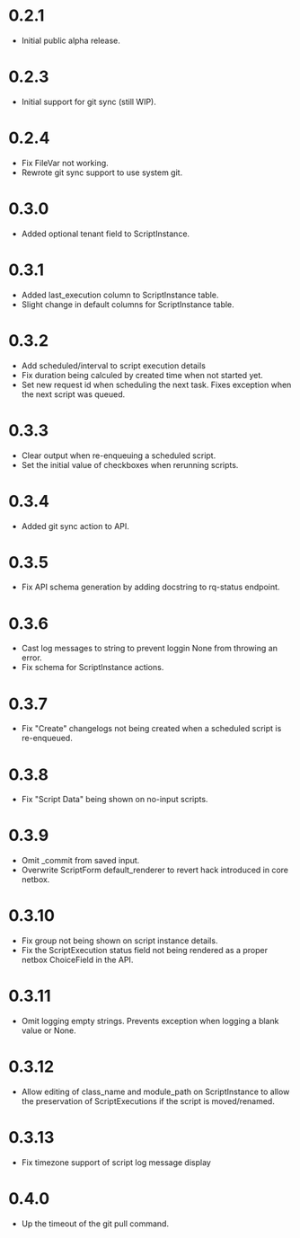# 0.2.1

* Initial public alpha release.

# 0.2.3

* Initial support for git sync (still WIP).

# 0.2.4

* Fix FileVar not working.
* Rewrote git sync support to use system git.

# 0.3.0

* Added optional tenant field to ScriptInstance.

# 0.3.1

* Added last_execution column to ScriptInstance table.
* Slight change in default columns for ScriptInstance table.

# 0.3.2

* Add scheduled/interval to script execution details
* Fix duration being calculed by created time when not started yet.
* Set new request id when scheduling the next task. Fixes exception when the next script was queued.

# 0.3.3

* Clear output when re-enqueuing a scheduled script.
* Set the initial value of checkboxes when rerunning scripts.

# 0.3.4

* Added git sync action to API.

# 0.3.5

* Fix API schema generation by adding docstring to rq-status endpoint.

# 0.3.6

* Cast log messages to string to prevent loggin None from throwing an error.
* Fix schema for ScriptInstance actions.

# 0.3.7

* Fix "Create" changelogs not being created when a scheduled script is re-enqueued.

# 0.3.8

* Fix "Script Data" being shown on no-input scripts.

# 0.3.9

* Omit _commit from saved input.
* Overwrite ScriptForm default_renderer to revert hack introduced in core netbox.

# 0.3.10

* Fix group not being shown on script instance details.
* Fix the ScriptExecution status field not being rendered as a proper netbox ChoiceField in the API.

# 0.3.11

* Omit logging empty strings. Prevents exception when logging a blank value or None.

# 0.3.12

* Allow editing of class_name and module_path on ScriptInstance to allow the preservation of ScriptExecutions if the script is moved/renamed.

# 0.3.13

* Fix timezone support of script log message display

# 0.4.0

* Up the timeout of the git pull command.